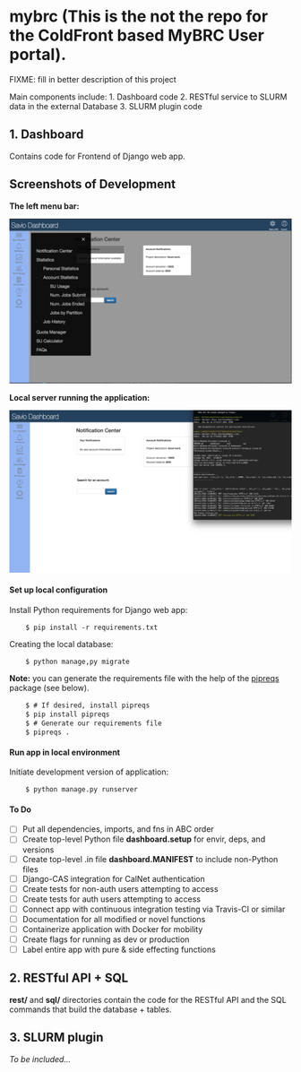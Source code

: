 # mybrc (This is the not the repo for the ColdFront based MyBRC User portal).

FIXME: fill in better description of this project

Main components include:
	1. Dashboard code
	2. RESTful service to SLURM data in the external Database
	3. SLURM plugin code

## 1. Dashboard 

Contains code for Frontend of Django web app.

## Screenshots of Development

**The left menu bar:**

![](imgs/savio_dash_menu.png)

**Local server running the application:**

![](imgs/savio_dash_server.png)

#### Set up local configuration 

Install Python requirements for Django web app:

```
    $ pip install -r requirements.txt
```

Creating the local database:

```
    $ python manage,py migrate
```

**Note:** you can generate the requirements file with the help of the [pipreqs](https://github.com/bndr/pipreqs) package (see below).

```
    $ # If desired, install pipreqs
    $ pip install pipreqs
    $ # Generate our requirements file 
    $ pipreqs .
```

#### Run app in local environment 

Initiate development version of application: 

```
    $ python manage.py runserver
```

#### To Do 

- [ ] Put all dependencies, imports, and fns in ABC order
- [ ] Create top-level Python file **dashboard.setup** for envir, deps, and versions
- [ ] Create top-level .in file **dashboard.MANIFEST** to include non-Python files
- [ ] Django-CAS integration for CalNet authentication
- [ ] Create tests for non-auth users attempting to access
- [ ] Create tests for auth users attempting to access
- [ ] Connect app with continuous integration testing via Travis-CI or similar
- [ ] Documentation for all modified or novel functions
- [ ] Containerize application with Docker for mobility
- [ ] Create flags for running as dev or production
- [ ] Label entire app with pure & side effecting functions

## 2. RESTful API + SQL

**rest/** and **sql/** directories contain the code for the RESTful API and the SQL commands that build the database + tables. 

## 3. SLURM plugin 

*To be included...* 
